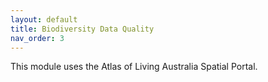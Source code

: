 ```yaml
---
layout: default
title: Biodiversity Data Quality
nav_order: 3
---
```


This module uses the Atlas of Living Australia Spatial Portal.
